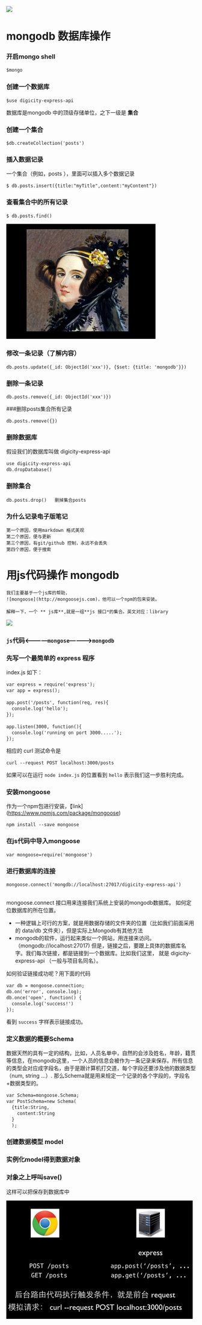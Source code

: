 ![](https://avatars0.githubusercontent.com/u/72467)
# mongodb 数据库操作

###  开启mongo shell
```js
$mongo

```
### 创建一个数据库
```
$use digicity-express-api

```
数据库是mongodb 中的顶级存储单位，之下一级是 **集合**
### 创建一个集合
```
$db.createCollection('posts')

```
### 插入数据记录
一个集合（例如，posts ），里面可以插入多个数据记录
```
$ db.posts.insert({title:"myTitle",content:"myContent"})

```
### 查看集合中的所有记录
```
$ db.posts.find()

```
![ada](https://github.com/fengxueyijiu/request-mongoose-9-30/blob/master/doc/img/001-ada.png?raw=true)

### 修改一条记录（了解内容）
```
db.posts.update({_id: ObjectId('xxx')}, {$set: {title: 'mongodb'}})

```
### 删除一条记录
```
db.posts.remove({_id: ObjectId('xxx')})

```
###删除posts集合所有记录
```
db.posts.remove({})
```
### 删除数据库
假设我们的数据库叫做 digicity-express-api

 ```
 use digicity-express-api
 db.dropDatabase()
 ```
 ### 删除集合
 ```
 db.posts.drop()   删掉集合posts

 ```
### 为什么记录电子版笔记
```
第一个原因，使用markdown 格式美观
第二个原因，便与更新
第三个原因，有git/github 控制，永远不会丢失
第四个原因，便于搜索
```
# 用js代码操作 mongodb
```
我们主要基于一个js库的帮助，
![mongoose](http://mongoosejs.com)，他可以一个npm的包来安装。

解释一下，一个 ** js库**,就是一组**js 接口*的集合。英文对应：library
```
![](https://github.com/happypeter/digicity-express-api/blob/master/doc/img/002-mongoose.png?raw=true)
### `js`代码<————`mongose`————>`mongodb`

### 先写一个最简单的 express 程序


 index.js 如下：

 ```
 var express = require('express');
 var app = express();

 app.post('/posts', function(req, res){
   console.log('hello');
 });

 app.listen(3000, function(){
   console.log('running on port 3000.....');
 });
 ```

 相应的 curl 测试命令是

 ```
 curl --request POST localhost:3000/posts
 ```

 如果可以在运行 `node index.js` 的位置看到 `hello` 表示我们这一步胜利完成。

 ### 安装mongoose
 作为一个npm包进行安装，【link](https://www.npmjs.com/package/mongoose)
 ```
 npm install --save mongoose

 ```
 ###  在js代码中导入mongoose
 ```
 var mongoose=require('mongoose')

 ```
 ###  进行数据库的连接
 ```
 mongoose.connect('mongdb://localhost:27017/digicity-express-api')


 ```
 mongoose.connect 接口用来连接我们系统上安装的mongodb数据库。
 如何定位数据库的所在位置。
 - 一种逻辑上可行的方案，就是用数据存储的文件夹的位置（比如我们前面采用的 data/db 文件夹），但是实际上Mongodb有其他方法
 - mongodb的软件，运行起来类似一个网站，用连接来访问。（mongodb://localhost:27017)
 但是，链接之后，要跟上具体的数据库名字。我们每次链接，都是链接到一个数据库。比如我们这里，
 就是 digicity-express-api （一般与项目名同名）。

 如何验证链接成功呢？用下面的代码

 ```
 var db = mongoose.connection;
 db.on('error', console.log);
 db.once('open', function() {
   console.log('success!')
 });
 ```

 看到 `success` 字样表示链接成功。


 ###  定义数据的概要Schema
 数据天然的具有一定的结构，比如，人员名单中，自然的会涉及姓名，年龄，籍贯等信息，在mongodb这里，一个人员的信息会被作为一条记录来保存。所有信息的类型会对应成字段名，由于是跟计算机打交道，每个字段还要涉及他的数据类型（num, string ...）.
 那么Schema就是用来规定一个记录的各个字段的，字段名+数据类型的。
 ```
 var Schema=mongoose.Schema;
 var PostSchema=new Schema(
   {title:String,
     content:String
   }
   );
 ```
 ###  创建数据模型 model
 ###  实例化model得到数据对象
 ###  对象之上呼叫save()

 这样可以把保存到数据库中


 ![](https://github.com/fengxueyijiu/request-mongoose-9-30/blob/master/doc/img/003-curl.png?raw=true)
